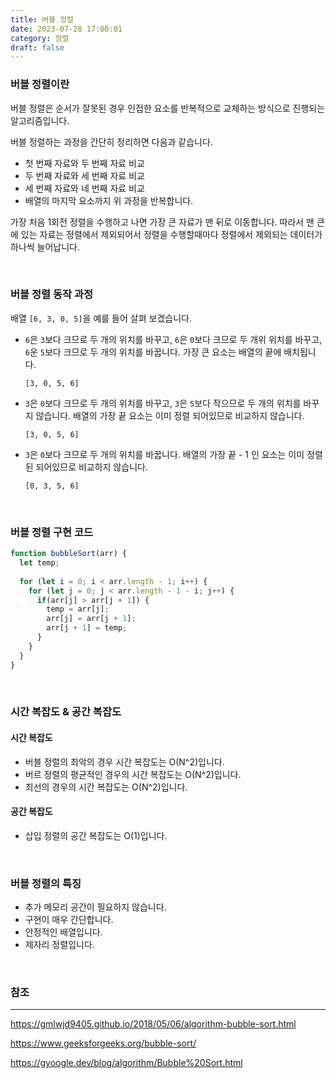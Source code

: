 ```yaml
---
title: 버블 정렬
date: 2023-07-28 17:00:01
category: 정렬
draft: false
---
```


### 버블 정렬이란

버블 정렬은 순서가 잘못된 경우 인접한 요소를 반복적으로 교체하는 방식으로 진행되는 알고리즘입니다.

버블 정렬하는 과정을 간단히 정리하면 다음과 같습니다.

- 첫 번째 자료와 두 번째 자료 비교
- 두 번째 자료와 세 번째 자료 비교
- 세 번째 자료와 네 번째 자료 비교
- 배열의 마지막 요소까지 위 과정을 반복합니다.

가장 처음 1회전 정렬을 수행하고 나면 가장 큰 자료가 맨 뒤로 이동합니다. 따라서 맨 큰에 있는 자료는 정렬에서 제외되어서 정렬을 수행할때마다 정렬에서 제외되는 데이터가 하나씩 늘어납니다.

<br/>

### 버블 정렬 동작 과정

배열 `[6, 3, 0, 5]`을 예를 들어 살펴 보겠습니다.

- `6`은 `3`보다 크므로 두 개의 위치를 바꾸고, `6`은 `0`보다 크므로 두 개위 위치를 바꾸고, `6`운 `5`보다 크므로 두 개의 위치를 바꿉니다. 가장 큰 요소는 배열의 끝에 배치됩니다.

  ```
  [3, 0, 5, 6]
  ```

- `3`은 `0`보다 크므로 두 개의 위치를 바꾸고, `3`은 `5`보다 작으므로 두 개의 위치를 바꾸지 않습니다. 배열의 가장 끝 요소는 이미 정렬 되어있므로 비교하지 않습니다.

  ```
  [3, 0, 5, 6]
  ```

- `3`은 `0`보다 크므로 두 개의 위치를 바꿉니다. 배열의 가장 끝 - 1 인 요소는 이미 정렬된 되어있므로 비교하지 않습니다.

  ```
  [0, 3, 5, 6]
  ```

<br/>

### 버블 정렬 구현 코드

```javascript
function bubbleSort(arr) {
  let temp;
  
  for (let i = 0; i < arr.length - 1; i++) {    
    for (let j = 0; j < arr.length - 1 - i; j++) {
      if(arr[j] > arr[j + 1]) {
        temp = arr[j];
        arr[j] = arr[j + 1];
        arr[j + 1] = temp;
      }
    }
  }
}
```

<br/>

### 시간 복잡도 & 공간 복잡도

#### 시간 복잡도

- 버블 정렬의 최악의 경우 시간 복잡도는 O(N^2)입니다.
- 버르 정렬의 평균적인 경우의 시간 복잡도는 O(N^2)입니다.
- 최선의 경우의 시간 복잡도는 O(N^2)입니다.

#### 공간 복잡도

- 삽입 정렬의 공간 복잡도는 O(1)입니다.

<br/>

### 버블 정렬의 특징

- 추가 메모리 공간이 필요하지 않습니다.
- 구현이 매우 간단합니다.
- 안정적인 배열입니다.
- 제자리 정렬입니다.

<br />

### 참조

---

https://gmlwjd9405.github.io/2018/05/06/algorithm-bubble-sort.html

https://www.geeksforgeeks.org/bubble-sort/

https://gyoogle.dev/blog/algorithm/Bubble%20Sort.html
